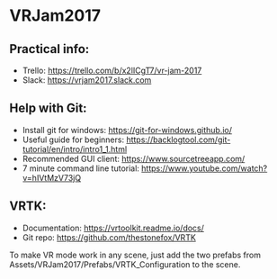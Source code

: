 # VRJam2017

## Practical info:

* Trello: https://trello.com/b/x2lICgT7/vr-jam-2017  
* Slack: https://vrjam2017.slack.com  

## Help with Git:

* Install git for windows: https://git-for-windows.github.io/  
* Useful guide for beginners: https://backlogtool.com/git-tutorial/en/intro/intro1_1.html  
* Recommended GUI client: https://www.sourcetreeapp.com/  
* 7 minute command line tutorial: https://www.youtube.com/watch?v=hIVtMzV73jQ  

## VRTK:

* Documentation: https://vrtoolkit.readme.io/docs/  
* Git repo: https://github.com/thestonefox/VRTK  

To make VR mode work in any scene, just add the two prefabs from Assets/VRJam2017/Prefabs/VRTK_Configuration to the scene.  
